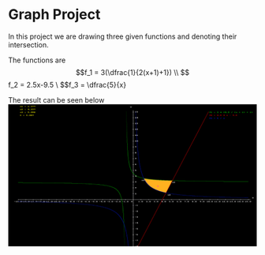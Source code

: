 # Graph Project

In this project we are drawing three given functions and denoting their intersection.

The functions are
$$f_1 = 3(\dfrac{1}{2(x+1)+1}) \\
$$f_2 = 2.5x-9.5 \\
$$f_3 = \dfrac{5}{x}

The result can be seen below
![alt text](image.PNG)
